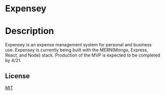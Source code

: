 # Expensey

# Description
Expensey is an expense management system for personal and business use. Expensey is currently being built with the MERN(Mongo, Express, React, and Node) stack. Production of the MVP is expected to be completed by 4/21.

## License
[MIT](https://choosealicense.com/licenses/mit/)